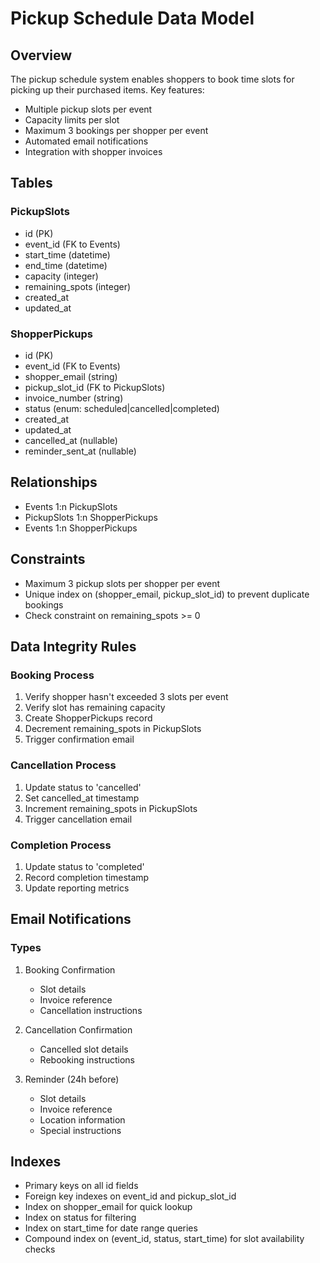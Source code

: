 # Pickup Schedule Data Model

## Overview
The pickup schedule system enables shoppers to book time slots for picking up their purchased items. Key features:
- Multiple pickup slots per event
- Capacity limits per slot
- Maximum 3 bookings per shopper per event
- Automated email notifications
- Integration with shopper invoices

## Tables

### PickupSlots
- id (PK)
- event_id (FK to Events)
- start_time (datetime)
- end_time (datetime)
- capacity (integer)
- remaining_spots (integer)
- created_at
- updated_at

### ShopperPickups
- id (PK)
- event_id (FK to Events)
- shopper_email (string)
- pickup_slot_id (FK to PickupSlots)
- invoice_number (string)
- status (enum: scheduled|cancelled|completed)
- created_at
- updated_at
- cancelled_at (nullable)
- reminder_sent_at (nullable)

## Relationships
- Events 1:n PickupSlots
- PickupSlots 1:n ShopperPickups
- Events 1:n ShopperPickups

## Constraints
- Maximum 3 pickup slots per shopper per event
- Unique index on (shopper_email, pickup_slot_id) to prevent duplicate bookings
- Check constraint on remaining_spots >= 0

## Data Integrity Rules

### Booking Process
1. Verify shopper hasn't exceeded 3 slots per event
2. Verify slot has remaining capacity
3. Create ShopperPickups record
4. Decrement remaining_spots in PickupSlots
5. Trigger confirmation email

### Cancellation Process
1. Update status to 'cancelled'
2. Set cancelled_at timestamp
3. Increment remaining_spots in PickupSlots
4. Trigger cancellation email

### Completion Process
1. Update status to 'completed'
2. Record completion timestamp
3. Update reporting metrics

## Email Notifications

### Types
1. Booking Confirmation
   - Slot details
   - Invoice reference
   - Cancellation instructions

2. Cancellation Confirmation
   - Cancelled slot details
   - Rebooking instructions

3. Reminder (24h before)
   - Slot details
   - Invoice reference
   - Location information
   - Special instructions

## Indexes
- Primary keys on all id fields
- Foreign key indexes on event_id and pickup_slot_id
- Index on shopper_email for quick lookup
- Index on status for filtering
- Index on start_time for date range queries
- Compound index on (event_id, status, start_time) for slot availability checks